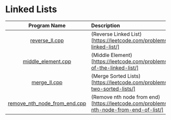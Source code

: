 # Linked Lists

|                         Program Name                         | Description                                                                                 |
| :----------------------------------------------------------: | :------------------------------------------------------------------------------------------ |
|               [reverse_ll.cpp](reverse_ll.cpp)               | (Reverse Linked List)[https://leetcode.com/problems/reverse-linked-list/]                   |
|           [middle_element.cpp](middle_element.cpp)           | (Middle Element)[https://leetcode.com/problems/middle-of-the-linked-list/]                  |
|                 [merge_ll.cpp](merge_ll.cpp)                 | (Merge Sorted Lists)[https://leetcode.com/problems/merge-two-sorted-lists/]                 |
| [remove_nth_node_from_end.cpp](remove_nth_node_from_end.cpp) | (Remove nth node from end)[https://leetcode.com/problems/remove-nth-node-from-end-of-list/] |
